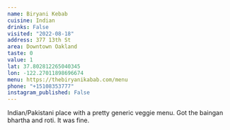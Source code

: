 ```yaml
---
name: Biryani Kebab
cuisine: Indian
drinks: False
visited: "2022-08-18"
address: 377 13th St
area: Downtown Oakland
taste: 0
value: 1
lat: 37.802812265040345
lon: -122.27011898696674
menu: https://thebiryanikabab.com/menu
phone: "+15108353777"
instagram_published: False
---
```


Indian/Pakistani place with a pretty generic veggie menu. Got the baingan bhartha and roti. It was fine.
